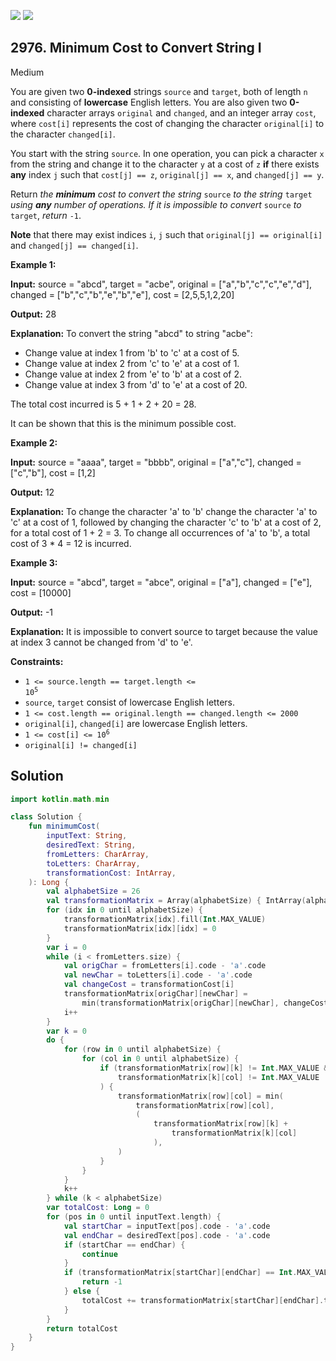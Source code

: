 [![](https://img.shields.io/github/stars/javadev/LeetCode-in-Kotlin?label=Stars&style=flat-square)](https://github.com/javadev/LeetCode-in-Kotlin)
[![](https://img.shields.io/github/forks/javadev/LeetCode-in-Kotlin?label=Fork%20me%20on%20GitHub%20&style=flat-square)](https://github.com/javadev/LeetCode-in-Kotlin/fork)

## 2976\. Minimum Cost to Convert String I

Medium

You are given two **0-indexed** strings `source` and `target`, both of length `n` and consisting of **lowercase** English letters. You are also given two **0-indexed** character arrays `original` and `changed`, and an integer array `cost`, where `cost[i]` represents the cost of changing the character `original[i]` to the character `changed[i]`.

You start with the string `source`. In one operation, you can pick a character `x` from the string and change it to the character `y` at a cost of `z` **if** there exists **any** index `j` such that `cost[j] == z`, `original[j] == x`, and `changed[j] == y`.

Return _the **minimum** cost to convert the string_ `source` _to the string_ `target` _using **any** number of operations. If it is impossible to convert_ `source` _to_ `target`, _return_ `-1`.

**Note** that there may exist indices `i`, `j` such that `original[j] == original[i]` and `changed[j] == changed[i]`.

**Example 1:**

**Input:** source = "abcd", target = "acbe", original = ["a","b","c","c","e","d"], changed = ["b","c","b","e","b","e"], cost = [2,5,5,1,2,20]

**Output:** 28

**Explanation:** To convert the string "abcd" to string "acbe": 
- Change value at index 1 from 'b' to 'c' at a cost of 5. 
- Change value at index 2 from 'c' to 'e' at a cost of 1. 
- Change value at index 2 from 'e' to 'b' at a cost of 2. 
- Change value at index 3 from 'd' to 'e' at a cost of 20. 

The total cost incurred is 5 + 1 + 2 + 20 = 28. 

It can be shown that this is the minimum possible cost.

**Example 2:**

**Input:** source = "aaaa", target = "bbbb", original = ["a","c"], changed = ["c","b"], cost = [1,2]

**Output:** 12

**Explanation:** To change the character 'a' to 'b' change the character 'a' to 'c' at a cost of 1, followed by changing the character 'c' to 'b' at a cost of 2, for a total cost of 1 + 2 = 3. To change all occurrences of 'a' to 'b', a total cost of 3 * 4 = 12 is incurred.

**Example 3:**

**Input:** source = "abcd", target = "abce", original = ["a"], changed = ["e"], cost = [10000]

**Output:** -1

**Explanation:** It is impossible to convert source to target because the value at index 3 cannot be changed from 'd' to 'e'.

**Constraints:**

*   <code>1 <= source.length == target.length <= 10<sup>5</sup></code>
*   `source`, `target` consist of lowercase English letters.
*   `1 <= cost.length == original.length == changed.length <= 2000`
*   `original[i]`, `changed[i]` are lowercase English letters.
*   <code>1 <= cost[i] <= 10<sup>6</sup></code>
*   `original[i] != changed[i]`

## Solution

```kotlin
import kotlin.math.min

class Solution {
    fun minimumCost(
        inputText: String,
        desiredText: String,
        fromLetters: CharArray,
        toLetters: CharArray,
        transformationCost: IntArray,
    ): Long {
        val alphabetSize = 26
        val transformationMatrix = Array(alphabetSize) { IntArray(alphabetSize) }
        for (idx in 0 until alphabetSize) {
            transformationMatrix[idx].fill(Int.MAX_VALUE)
            transformationMatrix[idx][idx] = 0
        }
        var i = 0
        while (i < fromLetters.size) {
            val origChar = fromLetters[i].code - 'a'.code
            val newChar = toLetters[i].code - 'a'.code
            val changeCost = transformationCost[i]
            transformationMatrix[origChar][newChar] =
                min(transformationMatrix[origChar][newChar], changeCost)
            i++
        }
        var k = 0
        do {
            for (row in 0 until alphabetSize) {
                for (col in 0 until alphabetSize) {
                    if (transformationMatrix[row][k] != Int.MAX_VALUE &&
                        transformationMatrix[k][col] != Int.MAX_VALUE
                    ) {
                        transformationMatrix[row][col] = min(
                            transformationMatrix[row][col],
                            (
                                transformationMatrix[row][k] +
                                    transformationMatrix[k][col]
                                ),
                        )
                    }
                }
            }
            k++
        } while (k < alphabetSize)
        var totalCost: Long = 0
        for (pos in 0 until inputText.length) {
            val startChar = inputText[pos].code - 'a'.code
            val endChar = desiredText[pos].code - 'a'.code
            if (startChar == endChar) {
                continue
            }
            if (transformationMatrix[startChar][endChar] == Int.MAX_VALUE) {
                return -1
            } else {
                totalCost += transformationMatrix[startChar][endChar].toLong()
            }
        }
        return totalCost
    }
}
```